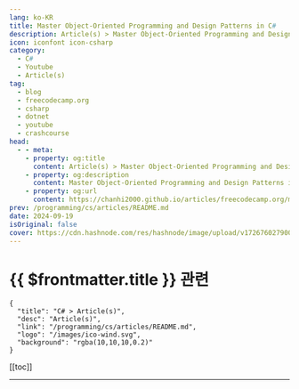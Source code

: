 ```yaml
---
lang: ko-KR
title: Master Object-Oriented Programming and Design Patterns in C#
description: Article(s) > Master Object-Oriented Programming and Design Patterns in C#
icon: iconfont icon-csharp
category: 
  - C#
  - Youtube
  - Article(s)
tag: 
  - blog
  - freecodecamp.org
  - csharp
  - dotnet
  - youtube
  - crashcourse
head:
  - - meta:
    - property: og:title
      content: Article(s) > Master Object-Oriented Programming and Design Patterns in C#
    - property: og:description
      content: Master Object-Oriented Programming and Design Patterns in C#
    - property: og:url
      content: https://chanhi2000.github.io/articles/freecodecamp.org/master-object-oriented-programming-and-design-patterns-in-c.html
prev: /programming/cs/articles/README.md
date: 2024-09-19
isOriginal: false
cover: https://cdn.hashnode.com/res/hashnode/image/upload/v1726760279000/2cd9582a-34e1-46dd-8882-d5af45dffe4f.jpeg
---
```


# {{ $frontmatter.title }} 관련

```component VPCard
{
  "title": "C# > Article(s)",
  "desc": "Article(s)",
  "link": "/programming/cs/articles/README.md",
  "logo": "/images/ico-wind.svg",
  "background": "rgba(10,10,10,0.2)"
}
```

[[toc]]

---

<SiteInfo
  name="Master Object-Oriented Programming and Design Patterns in C#"
  desc="Understanding design patterns are important for efficient software development. They offer proven solutions to common coding challenges, promote code reusability, and enhance maintainability. By mastering these patterns, developers can create more ro..."
  url="https://freecodecamp.org/news/master-object-oriented-programming-and-design-patterns-in-c/"
  logo="https://cdn.freecodecamp.org/universal/favicons/favicon.ico"
  preview="https://cdn.hashnode.com/res/hashnode/image/upload/v1726760279000/2cd9582a-34e1-46dd-8882-d5af45dffe4f.jpeg"/>

<!-- TODO: 작성 -->

<!-- 
<p>Understanding design patterns are important for efficient software development. They offer proven solutions to common coding challenges, promote code reusability, and enhance maintainability. By mastering these patterns, developers can create more robust and flexible software, communicate complex ideas effectively, and make better architectural decisions.</p>
<p>We just posted a new course on the freeCodeCamp.org YouTube channel about Object-Oriented Programming (OOP) and Design Patterns. This comprehensive 12-hour course will transform you into an advanced OOP programmer capable of writing clean, maintainable software. This course is created and presented by Dan Adams, an experienced programmer and educator.</p>
<h3 id="heading-course-overview">Course Overview</h3>
<p>This beginner-friendly course covers all the essential tools and concepts you need to excel in object-oriented programming. From fundamental OOP principles to advanced design patterns, you'll gain a thorough understanding of how to create efficient, scalable, and robust software systems.</p>
<p>Here are the key things you will learn about:</p>
<ol>
<li><p><strong>Fundamental OOP Concepts</strong></p>
<ul>
<li><p>Inheritance</p>
</li>
<li><p>Composition</p>
</li>
<li><p>Encapsulation</p>
</li>
<li><p>Abstraction</p>
</li>
<li><p>Composition vs. Inheritance</p>
</li>
<li><p>Fragile Base Class Problem</p>
</li>
</ul>
</li>
<li><p><strong>Unified Modeling Language (UML)</strong></p>
<ul>
<li>Learn to model classes, objects, and their relationships graphically</li>
</ul>
</li>
<li><p><strong>SOLID Principles</strong></p>
<ul>
<li><p>Single Responsibility Principle</p>
</li>
<li><p>Open-Closed Principle</p>
</li>
<li><p>Liskov Substitution Principle</p>
</li>
<li><p>Interface Segregation Principle</p>
</li>
<li><p>Dependency Inversion Principle</p>
</li>
</ul>
</li>
<li><p><strong>23 "Gang of Four" Software Design Patterns</strong></p>
<ul>
<li><p>Behavioral Patterns</p>
</li>
<li><p>Structural Patterns</p>
</li>
<li><p>Creational Patterns</p>
</li>
</ul>
</li>
</ol>
<p>The course is structured to provide a logical progression through the topics:</p>
<ol>
<li><p>Introduction to OOP Concepts</p>
</li>
<li><p>Unified Modeling Language</p>
</li>
<li><p>SOLID Principles</p>
</li>
<li><p>Design Patterns:</p>
<ul>
<li><p>Behavioral Patterns</p>
</li>
<li><p>Structural Patterns</p>
</li>
<li><p>Creational Patterns</p>
</li>
</ul>
</li>
</ol>
<p>Each section is packed with detailed explanations, practical examples, and real-world applications to ensure a comprehensive learning experience.</p>
<h2 id="heading-conclusion">Conclusion</h2>
<p>This comprehensive course on Object-Oriented Programming and Design Patterns will help you become a more proficient software developer. Watch the full course on <a target="_blank" href="https://youtu.be/rylaiB2uH2A">the freeCodeCamp.org YouTube channel</a> (12-hour watch).</p>
<div class="embed-wrapper">
        <iframe width="560" height="315" src="https://www.youtube.com/embed/rylaiB2uH2A" style="aspect-ratio: 16 / 9; width: 100%; height: auto;" title="YouTube video player" allow="accelerometer; autoplay; clipboard-write; encrypted-media; gyroscope; picture-in-picture; web-share" referrerpolicy="strict-origin-when-cross-origin" allowfullscreen="" loading="lazy"></iframe></div>
-->

